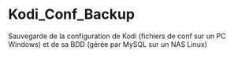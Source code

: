 # Kodi_Conf_Backup
Sauvegarde de la configuration de Kodi (fichiers de conf sur un PC Windows) et de sa BDD (gérée par MySQL sur un NAS Linux)
